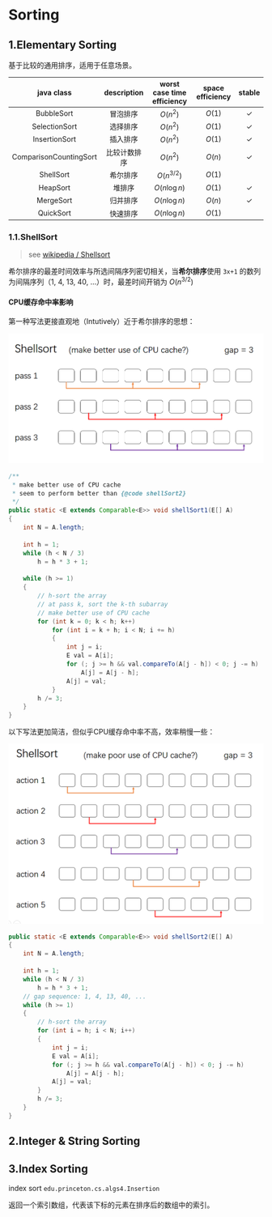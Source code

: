 # Sorting







## 1.Elementary Sorting

基于比较的通用排序，适用于任意场景。

|       java class       | description  | worst case time efficiency | space efficiency | stable |
| :--------------------: | :----------: | :------------------------: | :--------------: | :----: |
|       BubbleSort       |   冒泡排序   |          $O(n^2)$          |      $O(1)$      |   ✓    |
|     SelectionSort      |   选择排序   |          $O(n^2)$          |      $O(1)$      |   ✓    |
|     InsertionSort      |   插入排序   |          $O(n^2)$          |      $O(1)$      |   ✓    |
| ComparisonCountingSort | 比较计数排序 |          $O(n^2)$          |      $O(n)$      |   ✓    |
|       ShellSort        |   希尔排序   |        $O(n^{3/2})$        |      $O(1)$      |        |
|        HeapSort        |    堆排序    |        $O(n\log n)$        |      $O(1)$      |   ✓    |
|       MergeSort        |   归并排序   |        $O(n\log n)$        |      $O(n)$      |   ✓    |
|       QuickSort        |   快速排序   |        $O(n\log n)$        |      $O(1)$      |        |

### 1.1.ShellSort

> see [wikipedia / Shellsort](https://en.wikipedia.org/wiki/Shellsort) 

希尔排序的最差时间效率与所选间隔序列密切相关，当**希尔排序**使用 `3x+1` 的数列为间隔序列（1, 4, 13, 40, ...）时，最差时间开销为 $O(n^{3/2})$ 

#### CPU缓存命中率影响

第一种写法更接直观地（Intutively）近于希尔排序的思想：

<img src="../assets/sort/shellsort1.png">

```java
/**
 * make better use of CPU cache
 * seem to perform better than {@code shellSort2}
 */
public static <E extends Comparable<E>> void shellSort1(E[] A)
{
    int N = A.length;

    int h = 1;
    while (h < N / 3)
        h = h * 3 + 1;

    while (h >= 1)
    {
        // h-sort the array
        // at pass k, sort the k-th subarray
        // make better use of CPU cache
        for (int k = 0; k < h; k++)
            for (int i = k + h; i < N; i += h)
            {
                int j = i;
                E val = A[i];
                for (; j >= h && val.compareTo(A[j - h]) < 0; j -= h)
                    A[j] = A[j - h];
                A[j] = val;
            }
        h /= 3;
    }
}
```

以下写法更加简洁，但似乎CPU缓存命中率不高，效率稍慢一些：

<img src="../assets/sort/shellsort2.png">

```java
public static <E extends Comparable<E>> void shellSort2(E[] A)
{
    int N = A.length;

    int h = 1;
    while (h < N / 3)
        h = h * 3 + 1;
    // gap sequence: 1, 4, 13, 40, ...
    while (h >= 1)
    {
        // h-sort the array
        for (int i = h; i < N; i++)
        {
            int j = i;
            E val = A[i];
            for (; j >= h && val.compareTo(A[j - h]) < 0; j -= h)
                A[j] = A[j - h];
            A[j] = val;
        }
        h /= 3;
    }
}
```

## 2.Integer & String Sorting



## 3.Index Sorting

index sort `edu.princeton.cs.algs4.Insertion`

返回一个索引数组，代表该下标的元素在排序后的数组中的索引。